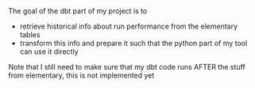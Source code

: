 ## 

The goal of the dbt part of my project is to 

- retrieve historical info about run performance from the elementary tables
- transform this info and prepare it such that the python part of my tool can use it directly

Note that I still need to make sure that my dbt code runs AFTER the stuff from elementary, this is not implemented yet